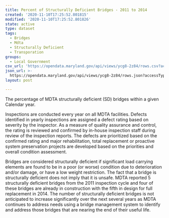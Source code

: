 ```yaml
---
title: Percent of Structurally Deficient Bridges - 2011 to 2014
created: '2020-11-10T17:25:52.801815'
modified: '2020-11-10T17:25:52.801826'
state: active
type: dataset
tags:
  - Bridges
  - Mdta
  - Structurally Deficient
  - Transporation
groups:
  - Local Government
csv_url: 'https://opendata.maryland.gov/api/views/ycg8-2z84/rows.csv?accessType=DOWNLOAD'
json_url: >-
  https://opendata.maryland.gov/api/views/ycg8-2z84/rows.json?accessType=DOWNLOAD
layout: post

---
```

The percentage of MDTA structurally deficient (SD) bridges within a given Calendar year.

Inspections are conducted every year on all MDTA facilities. Defects identified in yearly inspections are assigned a defect rating based on severity by the inspector.  As a measure of quality assurance and control, the rating is reviewed and confirmed by in-house inspection staff during review of the inspection reports. The defects are prioritized based on the confirmed rating and major rehabilitation, total replacement or proactive system preservation projects are developed based on the priorities and overall condition assessment.   

Bridges are considered structurally deficient if significant load carrying elements are found to be in a poor (or worse) condition due to deterioration and/or damage, or have a low weight restriction.  The fact that a bridge is structurally deficient does not imply that it is unsafe.  MDTA reported 5 structurally deficient bridges from the 2011 inspection cycle and four of these bridges are already in construction with the fifth in design for full replacement in 2014.  The number of structurally deficient bridges is not anticipated to increase significantly over the next several years as MDTA continues to address needs using a bridge management system to identify and address those bridges that are nearing the end of their useful life.
